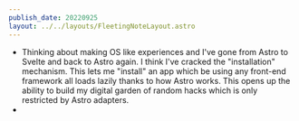 ```yaml
---
publish_date: 20220925    
layout: ../../layouts/FleetingNoteLayout.astro
---
```

- Thinking about making OS like experiences and I've gone from Astro to Svelte and back to Astro again. I think I've cracked the "installation" mechanism. This lets me "install" an app which be using any front-end framework all loads lazily thanks to how Astro works. This opens up the ability to build my digital garden of random hacks which is only restricted by Astro adapters.
- 
